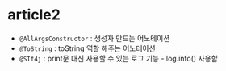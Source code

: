 # article2
- `@AllArgsConstructor` : 생성자 만드는 어노테이션
- `@ToString` : toString 역할 해주는 어노테이션
- `@SIf4j` : print문 대신 사용할 수 있는 로그 기능 - log.info() 사용함
